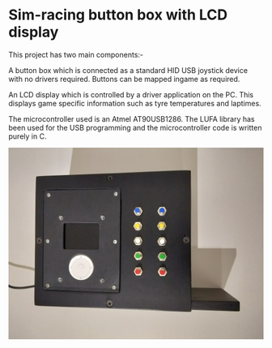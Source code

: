 # Sim-racing button box with LCD display
This project has two main components:-

A button box which is connected as a standard HID USB joystick device with no drivers required. Buttons can be mapped ingame as required.

An LCD display which is controlled by a driver application on the PC. This displays game specific information such as tyre temperatures and laptimes. 

The microcontroller used is an Atmel AT90USB1286. The LUFA library has been used for the USB programming and the microcontroller code is written purely in C.

![image](https://github.com/RupertHSmith/sim-button-box-lcd/blob/master/img/IMG_20201103_171036__01.jpg)
